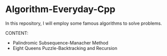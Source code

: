 # Algorithm-Everyday-Cpp
In this repository, I will employ some famous algorithms to solve problems. 

CONTENT:
- Palindromic Subsequence-Manacher Method
- Eight Queens Puzzle-Backtracking and Recursion

